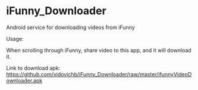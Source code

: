 # iFunny_Downloader
Android service for downloading videos from iFunny

Usage:

When scrolling through iFunny, share video to this app, and it will download it.

Link to download apk: https://github.com/vidovichb/iFunny_Downloader/raw/master/ifunnyVideoDownloader.apk
